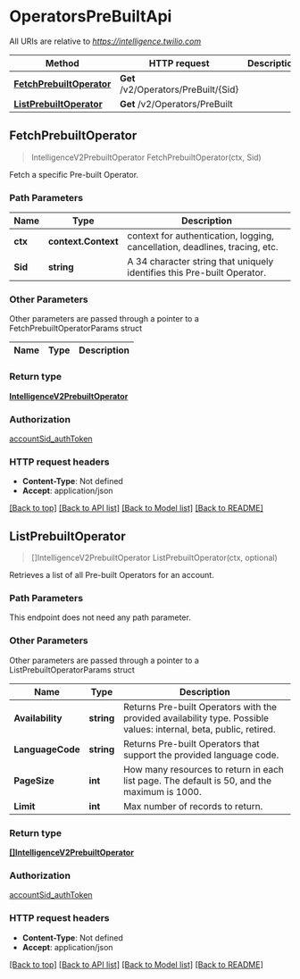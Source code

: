 # OperatorsPreBuiltApi

All URIs are relative to *https://intelligence.twilio.com*

Method | HTTP request | Description
------------- | ------------- | -------------
[**FetchPrebuiltOperator**](OperatorsPreBuiltApi.md#FetchPrebuiltOperator) | **Get** /v2/Operators/PreBuilt/{Sid} | 
[**ListPrebuiltOperator**](OperatorsPreBuiltApi.md#ListPrebuiltOperator) | **Get** /v2/Operators/PreBuilt | 



## FetchPrebuiltOperator

> IntelligenceV2PrebuiltOperator FetchPrebuiltOperator(ctx, Sid)



Fetch a specific Pre-built Operator.

### Path Parameters


Name | Type | Description
------------- | ------------- | -------------
**ctx** | **context.Context** | context for authentication, logging, cancellation, deadlines, tracing, etc.
**Sid** | **string** | A 34 character string that uniquely identifies this Pre-built Operator.

### Other Parameters

Other parameters are passed through a pointer to a FetchPrebuiltOperatorParams struct


Name | Type | Description
------------- | ------------- | -------------

### Return type

[**IntelligenceV2PrebuiltOperator**](IntelligenceV2PrebuiltOperator.md)

### Authorization

[accountSid_authToken](../README.md#accountSid_authToken)

### HTTP request headers

- **Content-Type**: Not defined
- **Accept**: application/json

[[Back to top]](#) [[Back to API list]](../README.md#documentation-for-api-endpoints)
[[Back to Model list]](../README.md#documentation-for-models)
[[Back to README]](../README.md)


## ListPrebuiltOperator

> []IntelligenceV2PrebuiltOperator ListPrebuiltOperator(ctx, optional)



Retrieves a list of all Pre-built Operators for an account.

### Path Parameters

This endpoint does not need any path parameter.

### Other Parameters

Other parameters are passed through a pointer to a ListPrebuiltOperatorParams struct


Name | Type | Description
------------- | ------------- | -------------
**Availability** | **string** | Returns Pre-built Operators with the provided availability type. Possible values: internal, beta, public, retired.
**LanguageCode** | **string** | Returns Pre-built Operators that support the provided language code.
**PageSize** | **int** | How many resources to return in each list page. The default is 50, and the maximum is 1000.
**Limit** | **int** | Max number of records to return.

### Return type

[**[]IntelligenceV2PrebuiltOperator**](IntelligenceV2PrebuiltOperator.md)

### Authorization

[accountSid_authToken](../README.md#accountSid_authToken)

### HTTP request headers

- **Content-Type**: Not defined
- **Accept**: application/json

[[Back to top]](#) [[Back to API list]](../README.md#documentation-for-api-endpoints)
[[Back to Model list]](../README.md#documentation-for-models)
[[Back to README]](../README.md)

